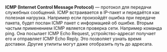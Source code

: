 **ICMP (Internet Control Message Protocol)** — протокол для передачи служебных сообщений. ICMP встраивается в IP-пакет и передаётся как полезная нагрузка. Например если произойдёт ошибка при передаче пакета, будет послан ICMP пакет с информацией об ошибке. Вторым частым применением ICMP является проверка сети. Например команда ping. Она посылает ICMP Echo Request, устройство-адресат получает его и отправляет ICMP Echo Reply. Это позволяет узнать время доставки. Другие утилиты могут даже отобразить путь до адресата.